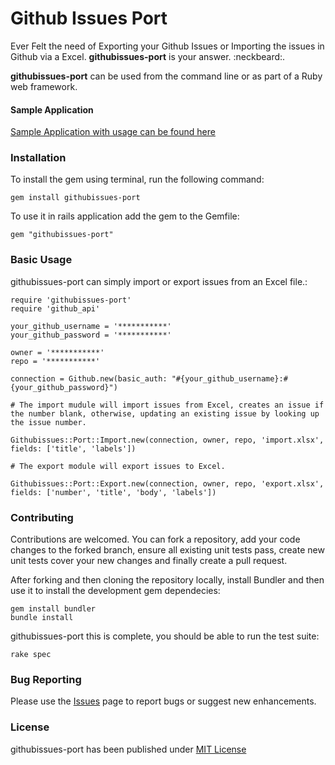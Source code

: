# Github Issues Port 

Ever Felt the need of Exporting your Github Issues or Importing the issues in Github via a Excel.  **githubissues-port** is your answer. :neckbeard:.

**githubissues-port** can be used from the command line or as part of a Ruby web framework.

#### Sample Application

[Sample Application with usage can be found here](http://mysterious-springs-2093.herokuapp.com/)

### Installation

To install the gem using terminal, run the following command:

    gem install githubissues-port

To use it in rails application add the gem to the Gemfile:

    gem "githubissues-port"    

### Basic Usage

githubissues-port can simply import or export issues from an Excel file.:

    require 'githubissues-port'
    require 'github_api'
    
    your_github_username = '***********'
    your_github_password = '***********'

    owner = '***********'
    repo = '***********'
    
    connection = Github.new(basic_auth: "#{your_github_username}:#{your_github_password}")
    
    # The import mudule will import issues from Excel, creates an issue if the number blank, otherwise, updating an existing issue by looking up the issue number.

    Githubissues::Port::Import.new(connection, owner, repo, 'import.xlsx', fields: ['title', 'labels'])
    
    # The export module will export issues to Excel.

    Githubissues::Port::Export.new(connection, owner, repo, 'export.xlsx', fields: ['number', 'title', 'body', 'labels'])

### Contributing

Contributions are welcomed. You can fork a repository, add your code changes to the forked branch, ensure all existing unit tests pass, create new unit tests cover your new changes and finally create a pull request.

After forking and then cloning the repository locally, install Bundler and then use it
to install the development gem dependecies:

    gem install bundler
    bundle install

githubissues-port this is complete, you should be able to run the test suite:

    rake spec


### Bug Reporting

Please use the [Issues](https://github.com/githubissues-port/githubissues-port/issues) page to report bugs or suggest new enhancements.


### License

githubissues-port has been published under [MIT License](https://github.com/githubissues-port/githubissues-port/blob/master/LICENSE.txt])
